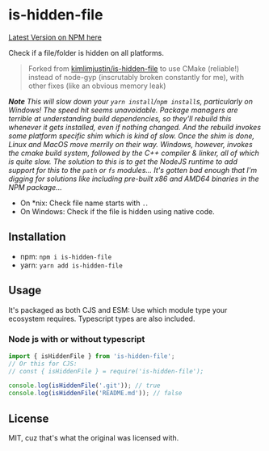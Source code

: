 # is-hidden-file

[Latest Version on NPM here](https://www.npmjs.com/package/@freik/is-hidden-file)

Check if a file/folder is hidden on all platforms.

> Forked from
> [kimlimjustin/is-hidden-file](https://github.com/kimlimjustin/is-hidden-file)
> to use CMake (reliable!) instead of node-gyp (inscrutably broken constantly
> for me), with other fixes (like an obvious memory leak)

_**Note** This will slow down your `yarn install`/`npm install`s, particularly
on Windows! The speed hit seems unavoidable. Package managers are terrible at
understanding build dependencies, so they'll rebuild this whenever it gets
installed, even if nothing changed. And the rebuild invokes some platform
specific shim which is kind of slow. Once the shim is done, Linux and MacOS move
merrily on their way. Windows, however, invokes the cmake build system, followed
by the C++ compiler & linker, all of which is quite slow. The solution to this
is to get the NodeJS runtime to add support for this to the `path` or `fs`
modules... It's gotten bad enough that I'm digging for solutions like including
pre-built x86 and AMD64 binaries in the NPM package..._

- On \*nix: Check file name starts with `.`.
- On Windows: Check if the file is hidden using native code.

## Installation

- npm: `npm i is-hidden-file`
- yarn: `yarn add is-hidden-file`

## Usage

It's packaged as both CJS and ESM: Use which module type your ecosystem
requires. Typescript types are also included.

### Node js with or without typescript

```ts
import { isHiddenFile } from 'is-hidden-file';
// Or this for CJS:
// const { isHiddenFile } = require('is-hidden-file');

console.log(isHiddenFile('.git')); // true
console.log(isHiddenFile('README.md')); // false
```

## License

MIT, cuz that's what the original was licensed with.
